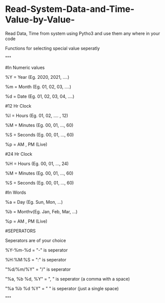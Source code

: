 # Read-System-Data-and-Time-Value-by-Value-
Read Data, Time from system using Pytho3 and use them any where in your code

Functions for selecting special value seperatly

"""

#In Numeric values

%Y = Year (Eg. 2020, 2021, ....)

%m = Month (Eg. 01, 02, 03, ....)

%d = Date (Eg. 01, 02, 03, 04, ....)



#12 Hr Clock

%I = Hours (Eg. 01, 02, .... , 12)

%M = Minutes (Eg. 00, 01, ..., 60)

%S = Seconds (Eg. 00, 01, ..., 60)

%p = AM , PM (Live)



#24 Hr Clock

%H = Hours (Eg. 00, 01, ..., 24)

%M = Minutes (Eg. 00, 01, ..., 60)

%S = Seconds (Eg. 00, 01, ..., 60)



#In Words

%a = Day (Eg. Sun, Mon, ...)

%b = Monthv(Eg. Jan, Feb, Mar, ...)

%p = AM , PM (Live)




#SEPERATORS

Seperators are of your choice

%Y-%m-%d = "-" is seperator

%H:%M:%S = ":" is seperator

"%d/%m/%Y" = "/" is seperator

"%a, %b %d, %Y" = ", " is seperator (a comma with a space)

"%a %b %d %Y" = " " is seperator (just a single space)

"""
